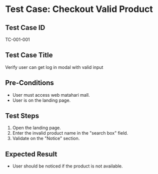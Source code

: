 # Test Case: Checkout Valid Product

## Test Case ID
TC-001-001

## Test Case Title
Verify user can get log in modal with valid input

## Pre-Conditions
- User must access web matahari mall.
- User is on the landing page.

## Test Steps
1. Open the landing page.
2. Enter the invalid product name in the "search box" field.
9. Validate on the "Notice" section.

## Expected Result
- User should be noticed if the product is not available.